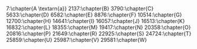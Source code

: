 7:\chapter{A \textarn{a}}
2137:\chapter{B}
3790:\chapter{C}
5633:\chapter{D}
6582:\chapter{E}
8876:\chapter{F}
10514:\chapter{G}
12700:\chapter{H}
14641:\chapter{I}
16057:\chapter{J}
16513:\chapter{K}
16832:\chapter{L}
18355:\chapter{M}
19417:\chapter{N}
20358:\chapter{O}
20816:\chapter{P}
21649:\chapter{R}
22925:\chapter{S}
24724:\chapter{T}
25859:\chapter{U}
25987:\chapter{V}
29581:\chapter{W}
